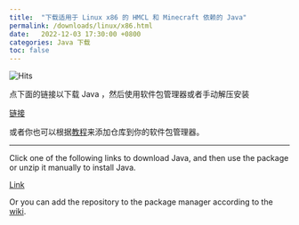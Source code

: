 ```yaml
---
title:  "下载适用于 Linux x86 的 HMCL 和 Minecraft 依赖的 Java"
permalink: /downloads/linux/x86.html
date:   2022-12-03 17:30:00 +0800
categories: Java 下载
toc: false
---
```


![Hits](https://hits.seeyoufarm.com/api/count/incr/badge.svg?url=https%3A%2F%2Fdocs.hmcl.net%2Fdownloads%2Flinux%2Fx86.html&count_bg=%233E4245&title_bg=%233E4245&icon=&icon_color=%23E7E7E7&title=%F0%9F%91%80&edge_flat=false)

点下面的链接以下载 Java ，然后使用软件包管理器或者手动解压安装

[链接](https://bell-sw.com/pages/downloads/?version=java-17&os=linux&package=jre&bitness=32&architecture=x86#:~:text=All%20versions)

或者你也可以根据[教程](https://bell-sw.com/pages/repositories/)来添加仓库到你的软件包管理器。

---

Click one of the following links to download Java, and then use the package or unzip it manually to install Java.

[Link](https://bell-sw.com/pages/downloads/?version=java-17&os=linux&package=jre&bitness=32&architecture=x86#:~:text=All%20versions)

Or you can add the repository to the package manager according to the [wiki](https://bell-sw.com/pages/repositories/).